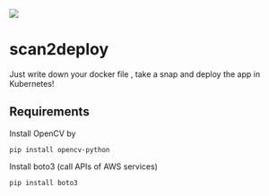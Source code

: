 ![](https://img.shields.io/badge/python-3-lightgrey)

# scan2deploy

Just write down your docker file , take a snap and deploy the app in Kubernetes!

## Requirements

Install OpenCV by

```
pip install opencv-python
```

Install boto3 (call APIs of AWS services)

```
pip install boto3
```




